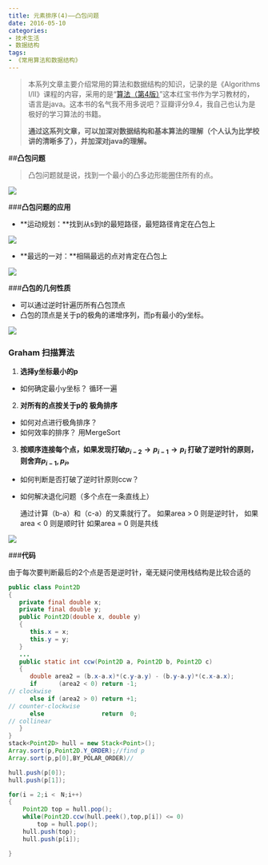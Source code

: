 ```yaml
---
title: 元素排序(4)——凸包问题
date: 2016-05-10
categories: 
- 技术生活
- 数据结构
tags: 
- 《常用算法和数据结构》
---
```

> 本系列文章主要介绍常用的算法和数据结构的知识，记录的是《Algorithms I/II》课程的内容，采用的是“[算法（第4版）](https://book.douban.com/subject/19952400/)”这本红宝书作为学习教材的，语言是java。这本书的名气我不用多说吧？豆瓣评分9.4，我自己也认为是极好的学习算法的书籍。
>
> **通过这系列文章，可以加深对数据结构和基本算法的理解（个人认为比学校讲的清晰多了），并加深对java的理解。**

##**凸包问题**

>凸包问题就是说，找到一个最小的凸多边形能圈住所有的点。

![](http://img.hksite.cn/2019-03-01-072648.jpg)

###**凸包问题的应用**

- **运动规划：**找到从s到t的最短路径，最短路径肯定在凸包上

![](http://img.hksite.cn/2019-03-01-072659.jpg)

- **最远的一对：**相隔最远的点对肯定在凸包上 

![](http://img.hksite.cn/2019-03-01-072709.jpg)

###**凸包的几何性质**

- 可以通过逆时针遍历所有凸包顶点
- 凸包的顶点是关于p的极角的递增序列，而p有最小的y坐标。 

![](http://img.hksite.cn/2019-03-01-072720.jpg)
### **Graham 扫描算法**

1. **选择y坐标最小的p**
  - 如何确定最小y坐标？ 
     循环一遍
2. **对所有的点按关于p的 极角排序**
  - 如何对点进行极角排序？
  - 如何效率的排序？ 
    用MergeSort
3. **按顺序连接每个点，如果发现打破$p_{i−2}→p_{i−1}→p_i$ 打破了逆时针的原则，则舍弃$p_{i−1},p_i$。** 

  - 如何判断是否打破了逆时针原则ccw？
  - 如何解决退化问题（多个点在一条直线上） 

    通过计算（b-a）和（c-a）的叉乘就行了。
    如果area > 0 则是逆时针，
    如果area < 0 则是顺时针
    如果area = 0 则是共线 


![](http://img.hksite.cn/2019-03-01-072728.jpg)


###**代码**

由于每次要判断最后的2个点是否是逆时针，毫无疑问使用栈结构是比较合适的
```java
public class Point2D 
{
   private final double x;
   private final double y;
   public Point2D(double x, double y)
   {
      this.x = x;
      this.y = y;
   } 
   ...
   public static int ccw(Point2D a, Point2D b, Point2D c)
   {
      double area2 = (b.x-a.x)*(c.y-a.y) - (b.y-a.y)*(c.x-a.x);
      if      (area2 < 0) return -1;  
// clockwise
      else if (area2 > 0) return +1;  
// counter-clockwise
      else                return  0;  
// collinear
   }
}
stack<Point2D> hull = new Stack<Point>();
Array.sort(p,Point2D.Y_ORDER);//find p
Array.sort(p,p[0],BY_POLAR_ORDER)//

hull.push(p[0]);
hull.push(p[1]);

for(i = 2;i <　N;i++)
{
    Point2D top = hull.pop();
    while(Point2D.ccw(hull.peek(),top,p[i]) <= 0)
        top = hull.pop();
    hull.push(top);
    hull.push(p[i]);

}
```